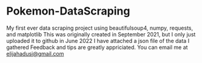 # Pokemon-DataScraping
My first ever data scraping project using beautifulsoup4, numpy, requests, and matplotlib
This was originally created in September 2021, but I only just uploaded it to github in June 2022
I have attached a json file of the data I gathered
Feedback and tips are greatly appriciated. You can email me at elijahadusi@gmail.com
